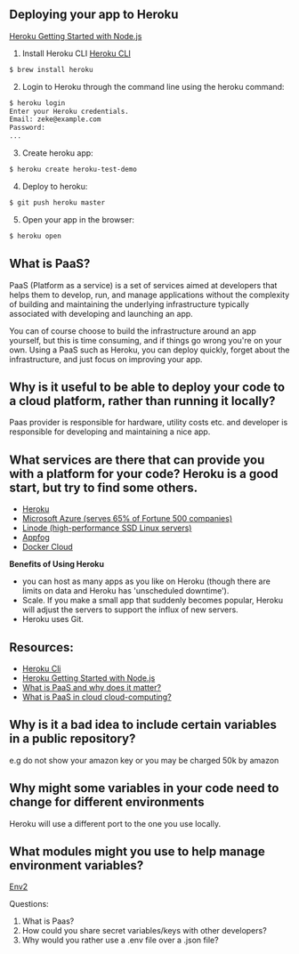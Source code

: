 ## Deploying your app to Heroku

[Heroku Getting Started with Node.js](https://devcenter.heroku.com/articles/getting-started-with-nodejs#introduction)

1. Install Heroku CLI [Heroku CLI](https://devcenter.heroku.com/articles/heroku-cli)
```sh
$ brew install heroku
```

2. Login to Heroku through the command line using the heroku command:
```sh
$ heroku login
Enter your Heroku credentials.
Email: zeke@example.com
Password:
...
```

3. Create heroku app:
```sh
$ heroku create heroku-test-demo
```

4. Deploy to heroku:
```sh
$ git push heroku master
```

5. Open your app in the browser:
```sh
$ heroku open
```

## What is PaaS?

PaaS (Platform as a service) is a set of services aimed at developers that helps them to develop, run, and manage applications without the complexity of building and maintaining the underlying infrastructure typically associated with developing and launching an app.

You can of course choose to build the infrastructure around an app yourself, but this is time consuming, and if things go wrong you're on your own. Using a PaaS such as Heroku, you can deploy quickly, forget about the infrastructure, and just focus on improving your app.

## Why is it useful to be able to deploy your code to a cloud platform, rather than running it locally?

Paas provider is responsible for hardware, utility costs etc. and developer is responsible for developing and maintaining a nice app.

## What services are there that can provide you with a platform for your code? Heroku is a good start, but try to find some others.

- [Heroku](https://www.heroku.com/)
- [Microsoft Azure (serves 65% of Fortune 500 companies)](https://azure.microsoft.com/en-us/)
- [Linode (high-performance SSD Linux servers)](https://www.linode.com/)
- [Appfog](https://www.ctl.io/appfog/)
- [Docker Cloud](https://cloud.docker.com/)

**Benefits of Using Heroku**

- you can host as many apps as you like on Heroku (though there are limits on data and Heroku has 'unscheduled downtime').
- Scale. If you make a small app that suddenly becomes popular, Heroku will adjust the servers to support the influx of new servers.
- Heroku uses Git.


## Resources:
- [Heroku Cli](https://devcenter.heroku.com/articles/heroku-cli)
- [Heroku Getting Started with Node.js](https://devcenter.heroku.com/articles/getting-started-with-nodejs#introduction)
- [What is PaaS and why does it matter?](http://www.networkworld.com/article/2163430/cloud-computing/paas-primer--what-is-platform-as-a-service-and-why-does-it-matter-.html)
- [What is PaaS in cloud cloud-computing?](http://www.dummies.com/programming/cloud-computing/hybrid-cloud/what-is-platform-as-a-service-paas-in-cloud-computing/)

## Why is it a bad idea to include certain variables in a public repository?

e.g do not show your amazon key or you may be charged 50k by amazon

## Why might some variables in your code need to change for different environments

Heroku will use a different port to the one you use locally.

## What modules might you use to help manage environment variables?

[Env2](https://github.com/dwyl/env2)


Questions:
1. What is Paas?
2. How could you share secret variables/keys with other developers?
3. Why would you rather use a .env file over a .json file?
